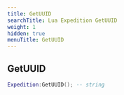 ```yaml
---
title: GetUUID
searchTitle: Lua Expedition GetUUID
weight: 1
hidden: true
menuTitle: GetUUID
---
```

## GetUUID
```lua
Expedition:GetUUID(); -- string
```